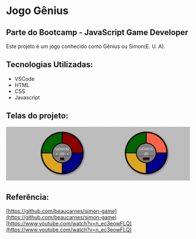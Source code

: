 # Jogo Gênius

## Parte do Bootcamp - JavaScript Game Developer

Este projeto é um jogo conhecido como Gênius ou Simon(E. U. A).

## Tecnologias Utilizadas:

* VSCode
* HTML
* CSS
* Javascript

## Telas do projeto:

![paginas_web](https://github.com/SuayMack/JogoGenius/blob/master/resources/img/img-git.png) 

## Referência:
[https://github.com/beaucarnes/simon-game](https://github.com/beaucarnes/simon-game)
[https://www.youtube.com/watch?v=n_ec3eowFLQ](https://www.youtube.com/watch?v=n_ec3eowFLQ)
